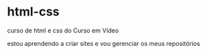 # html-css
 curso de html e css do Curso em Vídeo

 estou aprendendo a criar sites e vou gerenciar os meus repositórios
